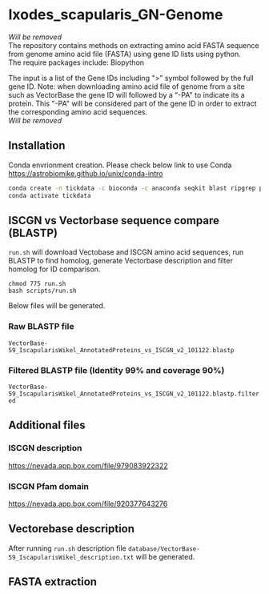 # Ixodes_scapularis_GN-Genome

*Will be removed*  
The repository contains methods on extracting amino acid FASTA sequence from genome amino acid file (FASTA) using gene ID lists using python.   
The require packages include: Biopython  

The input is a list of the Gene IDs including ">" symbol followed by the full gene ID. Note: when downloading amino acid file of genome from a site such as VectorBase the gene ID will followed by a "-PA" to indicate its a protein. This "-PA" will be considered part of the gene ID in order to extract the corresponding amino acid sequences.  
*Will be removed*

## Installation
Conda envrionment creation. 
Please check below link to use Conda
https://astrobiomike.github.io/unix/conda-intro

```bash
conda create -n tickdata -c bioconda -c anaconda seqkit blast ripgrep pandas
conda activate tickdata
```

## ISCGN vs Vectorbase sequence compare (BLASTP)
`run.sh` will download Vectobase and ISCGN amino acid sequences, run BLASTP to find homolog, generate Vectorbase description and filter homolog for ID comparison.
```
chmod 775 run.sh
bash scripts/run.sh
```
Below files will be generated.


### Raw BLASTP file
`VectorBase-59_IscapularisWikel_AnnotatedProteins_vs_ISCGN_v2_101122.blastp`

### Filtered BLASTP file (Identity 99% and coverage 90%)
`VectorBase-59_IscapularisWikel_AnnotatedProteins_vs_ISCGN_v2_101122.blastp.filtered`

## Additional files
### ISCGN description
https://nevada.app.box.com/file/979083922322

### ISCGN Pfam domain
https://nevada.app.box.com/file/920377643276

## Vectorebase description
After running `run.sh` description file `database/VectorBase-59_IscapularisWikel_description.txt` will be generated.

## FASTA extraction
```                                                                                                                                              seqkit grep -f example/ISCGN_ID_LIST.txt database/ISCGN_v2_101122.aa -o example/ISCGN_ID_LIST.fasta
```
